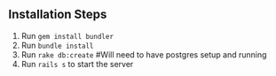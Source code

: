 ## Installation Steps

1) Run `gem install bundler`
1) Run `bundle install`
1) Run `rake db:create` #Will need to have postgres setup and running
1) Run `rails s` to start the server


